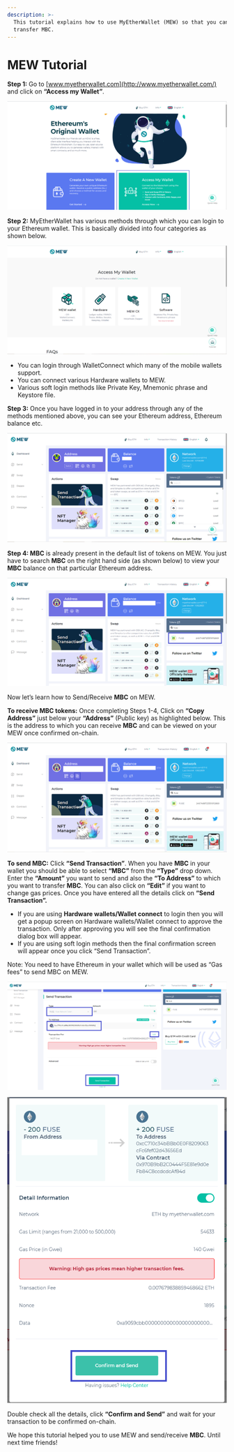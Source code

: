 ```yaml
---
description: >-
  This tutorial explains how to use MyEtherWallet (MEW) so that you can view and
  transfer MBC.
---
```


# MEW Tutorial

**Step 1:** Go to [www.myetherwallet.com](http://www.myetherwallet.com/) and click on **“Access my Wallet”**.

![](../.gitbook/assets/2%20%283%29.png)

**Step 2:** MyEtherWallet has various methods through which you can login to your Ethereum wallet. This is basically divided into four categories as shown below.

![](../.gitbook/assets/1%20%282%29.png)

* You can login through WalletConnect which many of the mobile wallets support.
* You can connect various Hardware wallets to MEW.
* Various soft login methods like Private Key, Mnemonic phrase and Keystore file.

**Step 3:** Once you have logged in to your address through any of the methods mentioned above, you can see your Ethereum address, Ethereum balance etc.

![](../.gitbook/assets/6%20%283%29.png)

**Step 4: MBC** is already present in the default list of tokens on MEW. You just have to search **MBC** on the right hand side \(as shown below\) to view your **MBC** balance on that particular Ethereum address.

![](../.gitbook/assets/7%20%282%29.png)

Now let’s learn how to Send/Receive **MBC** on MEW.

**To receive MBC tokens:** Once completing Steps 1-4, Click on **“Copy Address”** just below your **“Address”** \(Public key\) as highlighted below. This is the address to which you can receive **MBC** and can be viewed on your MEW once confirmed on-chain.

![](../.gitbook/assets/8.png)

**To send MBC:** Click **“Send Transaction”**. When you have **MBC** in your wallet you should be able to select **“MBC”** from the **“Type”** drop down. Enter the **“Amount”** you want to send and also the **“To Address”** to which you want to transfer **MBC**. You can also click on **“Edit”** if you want to change gas prices. Once you have entered all the details click on **“Send Transaction”.**

* If you are using **Hardware wallets/Wallet connect** to login then you will get a popup screen on Hardware wallets/Wallet connect to approve the transaction. Only after approving you will see the final confirmation dialog box will appear.
*  If you are using soft login methods then the final confirmation screen will appear once you click “Send Transaction”.

Note: You need to have Ethereum in your wallet which will be used as “Gas fees” to send MBC on MEW.

![](../.gitbook/assets/9%20%282%29.png)

![](../.gitbook/assets/10%20%281%29.png)

Double check all the details, click **“Confirm and Send”** and wait for your transaction to be confirmed on-chain.

We hope this tutorial helped you to use MEW and send/receive **MBC**. Until next time friends!


